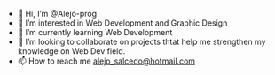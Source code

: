 - 👋 Hi, I’m @Alejo-prog
- 👀 I’m interested in Web Development and Graphic Design 
- 🌱 I’m currently learning Web Development
- 💞 I’m looking to collaborate on projects thtat help me strengthen my knowledge on Web Dev field. 
- 📫 How to reach me alejo_salcedo@hotmail.com

<!---
Alejo-prog/Alejo-prog is a ✨ special ✨ repository because its `README.md` (this file) appears on your GitHub profile.
You can click the Preview link to take a look at your changes.
--->
